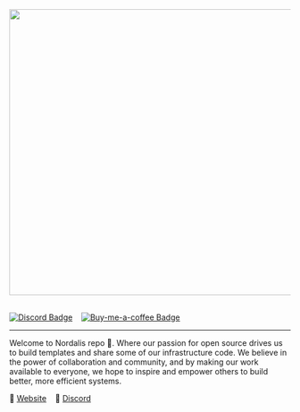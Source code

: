 <div align="left">
    <img src="https://i.imgur.com/sU4DHD0.png" width="512"/>
</div>

</br>

<div align="left">
    <p>
        <a href="https://discord.nordalis.de"><img src="https://img.shields.io/discord/1174062832032153702?color=611a56&label=Discord&logo=discord&logoColor=white&style=for-the-badge" alt="Discord Badge"/></a>
        &nbsp;&nbsp;
        <a href="https://www.buymeacoffee.com/r3dspace"><img src="https://img.shields.io/badge/Coffee-Logo?color=611a56&label=Donate&style=for-the-badge&logo=buy-me-a-coffee&logoColor=white" alt="Buy-me-a-coffee Badge"/></a>
    </p>
</div>

---

<div align="left">
  <p>Welcome to Nordalis repo 👋. Where our passion for open source drives us to build templates and share some of our infrastructure code. We believe in the power of collaboration and community, and by making our work available to everyone, we hope to inspire and empower others to build better, more efficient systems.</p>
</div>

<div align="left">
  <p>🔗 <a href="https://nordalis.de">Website</a>&nbsp;&nbsp;&nbsp; 🔗 <a href="https://discord.nordalis.de"> Discord</a></p>
</div>
